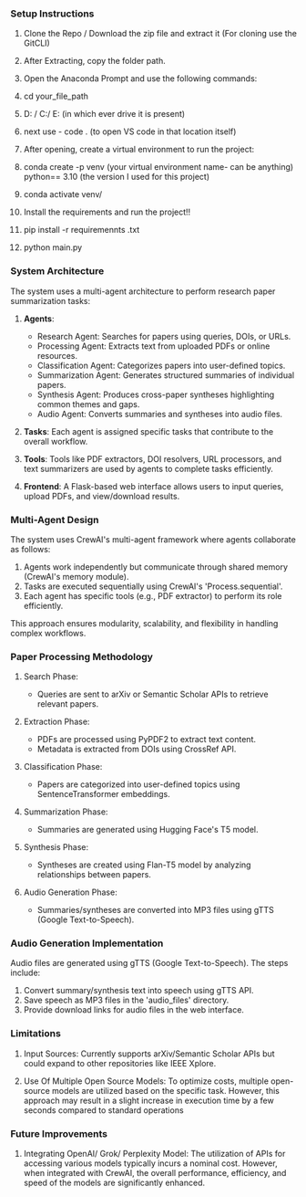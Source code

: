 ### Setup Instructions

1. Clone the Repo / Download the zip file and extract it (For cloning use the GitCLI)
2. After Extracting, copy the folder path. 
3. Open the Anaconda Prompt and use the following commands:
1. cd your_file_path
2. D: / C:/ E: (in which ever drive it is present)
3. next use - code . (to open VS code in that location itself)

4. After opening, create a virtual environment to run the project:
1. conda create -p venv (your virtual environment name- can be anything) python== 3.10 (the version I used for this project)
2. conda activate venv/

5. Install the requirements and run the project!!
1. pip install -r requiremennts .txt
2. python main.py

### System Architecture

The system uses a multi-agent architecture to perform research paper summarization tasks:

1. **Agents**:
    - Research Agent: Searches for papers using queries, DOIs, or URLs.
    - Processing Agent: Extracts text from uploaded PDFs or online resources.
    - Classification Agent: Categorizes papers into user-defined topics.
    - Summarization Agent: Generates structured summaries of individual papers.
    - Synthesis Agent: Produces cross-paper syntheses highlighting common themes and gaps.
    - Audio Agent: Converts summaries and syntheses into audio files.

2. **Tasks**:
    Each agent is assigned specific tasks that contribute to the overall workflow.

3. **Tools**:
    Tools like PDF extractors, DOI resolvers, URL processors, and text summarizers are used by agents to complete tasks efficiently.

4. **Frontend**:
    A Flask-based web interface allows users to input queries, upload PDFs, and view/download results.

### Multi-Agent Design

The system uses CrewAI's multi-agent framework where agents collaborate as follows:

1. Agents work independently but communicate through shared memory (CrewAI's memory module).
2. Tasks are executed sequentially using CrewAI's 'Process.sequential'.
3. Each agent has specific tools (e.g., PDF extractor) to perform its role efficiently.

This approach ensures modularity, scalability, and flexibility in handling complex workflows.


### Paper Processing Methodology

1. Search Phase:
    - Queries are sent to arXiv or Semantic Scholar APIs to retrieve relevant papers.

2. Extraction Phase:
    - PDFs are processed using PyPDF2 to extract text content.
    - Metadata is extracted from DOIs using CrossRef API.

3. Classification Phase:
    - Papers are categorized into user-defined topics using SentenceTransformer embeddings.

4. Summarization Phase:
    - Summaries are generated using Hugging Face's T5 model.

5. Synthesis Phase:
    - Syntheses are created using Flan-T5 model by analyzing relationships between papers.

6. Audio Generation Phase:
    - Summaries/syntheses are converted into MP3 files using gTTS (Google Text-to-Speech).

### Audio Generation Implementation
Audio files are generated using gTTS (Google Text-to-Speech). The steps include:
1. Convert summary/synthesis text into speech using gTTS API.
2. Save speech as MP3 files in the 'audio_files' directory.
3. Provide download links for audio files in the web interface.

### Limitations

1. Input Sources:
    Currently supports arXiv/Semantic Scholar APIs but could expand to other repositories like IEEE Xplore.

2. Use Of Multiple Open Source Models:
    To optimize costs, multiple open-source models are utilized based on the specific task. However, this approach may result in a slight increase in execution time by a few seconds compared to standard operations

### Future Improvements
1. Integrating OpenAI/ Grok/ Perplexity Model:
    The utilization of APIs for accessing various models typically incurs a nominal cost. However, when integrated with CrewAI, the overall performance, efficiency, and speed of the models are significantly enhanced.


